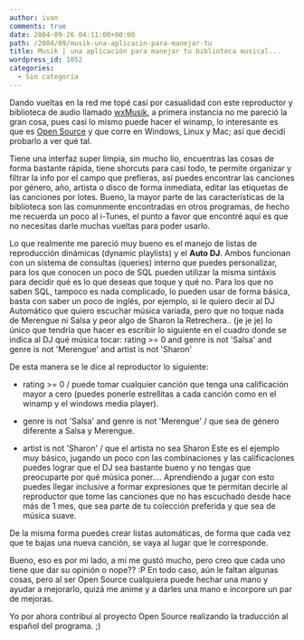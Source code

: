 ```yaml
---
author: ivan
comments: true
date: 2004-09-26 04:11:00+00:00
path: /2004/09/musik-una-aplicacin-para-manejar-tu
title: Musik | una aplicación para manejar tu biblioteca musical...
wordpress_id: 1052
categories:
  - Sin categoría
---
```


Dando vueltas en la red me topé casi por casualidad con este reproductor y biblioteca de audio llamado [wxMusik](https://musik.berlios.de/), a primera instancia no me pareció la gran cosa, pues casi lo mismo puede hacer el winamp, lo interesante es que es [Open Source](https://www.opensource.org/) y que corre en Windows, Linux y Mac; así que decidí probarlo a ver qué tal.

Tiene una interfaz super limpia, sin mucho lío, encuentras las cosas de forma bastante rápida, tiene shorcuts para casi todo, te permite organizar y filtrar la info por el campo que prefieras, así puedes encontrar las canciones por género, año, artista o disco de forma inmediata, editar las etiquetas de las canciones por lotes. Bueno, la mayor parte de las características de la biblioteca son las comunmente encontradas en otros programas, de hecho me recuerda un poco al i-Tunes, el punto a favor que encontré aquí es que no necesitas darle muchas vueltas para poder usarlo.

Lo que realmente me pareció muy bueno es el manejo de listas de reproducción dinámicas (dynamic playlists) y el **Auto DJ**. Ambos funcionan con un sistema de consultas (queries) interno que puedes personalizar, para los que conocen un poco de SQL pueden utilizar la misma sintáxis para decidir qué es lo que deseas que toque y qué no. Para los que no saben SQL, tampoco es nada complicado, lo pueden usar de forma básica, basta con saber un poco de inglés, por ejemplo, si le quiero decir al DJ Automático que quiero escuchar música variada, pero que no toque nada de Merengue ni Salsa y peor algo de Sharon la Retrechera.. (je je je) lo único que tendría que hacer es escribir lo siguiente en el cuadro donde se indica al DJ qué música tocar:
rating >= 0 and genre is not 'Salsa' and genre is not 'Merengue' and artist is not 'Sharon'

De esta manera se le dice al reproductor lo siguiente:

- rating >= 0 / puede tomar cualquier canción que tenga una calificación mayor a cero (puedes ponerle estrellitas a cada canción como en el winamp y el windows media player).

- genre is not 'Salsa' and genre is not 'Merengue' / que sea de género diferente a Salsa y Merengue.

- artist is not 'Sharon' / que el artista no sea Sharon
  Este es el ejemplo muy básico, jugando un poco con las combinaciones y las calificaciones puedes lograr que el DJ sea bastante bueno y no tengas que preocuparte por qué música poner.... Aprendiendo a jugar con esto puedes llegar inclusive a formar expresiones que te permitan decirle al reproductor que tome las canciones que no has escuchado desde hace más de 1 mes, que sea parte de tu colección preferida y que sea de música suave.

De la misma forma puedes crear listas automáticas, de forma que cada vez que te bajas una nueva canción, se vaya al lugar que le corresponde.

Bueno, eso es por mi lado, a mi me gustó mucho, pero creo que cada uno tiene que dar su opinión o nope?? :P En todo caso, aún le faltan algunas cosas, pero al ser Open Source cualquiera puede hechar una mano y ayudar a mejorarlo, quizá me anime y a darles una mano e incorpore un par de mejoras.

Yo por ahora contribuí al proyecto Open Source realizando la traducción al español del programa. ;)
